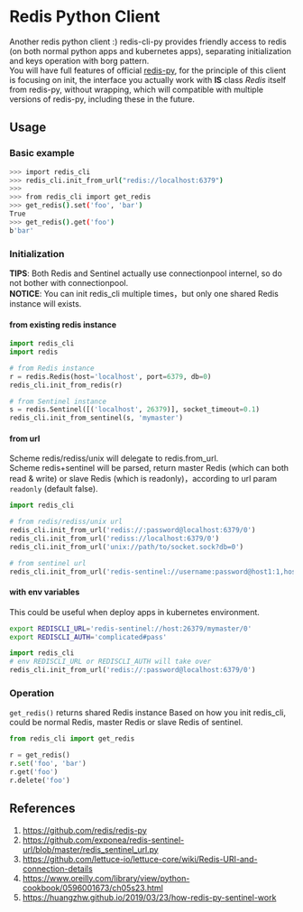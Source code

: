 # Redis Python Client
Another redis python client :) redis-cli-py provides friendly access to redis (on both normal python apps and kubernetes apps), separating initialization and keys operation with borg pattern.  
You will have full features of official [redis-py](https://github.com/redis/redis-py), for the principle of this client is focusing on init, the interface you actually work with **IS** class *Redis* itself from redis-py, without wrapping, which will compatible with multiple versions of redis-py, including these in the future.

## Usage
### Basic example
```bash
>>> import redis_cli
>>> redis_cli.init_from_url("redis://localhost:6379")
>>>
>>> from redis_cli import get_redis
>>> get_redis().set('foo', 'bar')
True
>>> get_redis().get('foo')
b'bar'
```

### Initialization
**TIPS**: Both Redis and Sentinel actually use connectionpool internel, so do not bother with connectionpool.  
**NOTICE**: You can init redis_cli multiple times，but only one shared Redis instance will exists.
#### from existing redis instance
```python
import redis_cli
import redis

# from Redis instance
r = redis.Redis(host='localhost', port=6379, db=0)
redis_cli.init_from_redis(r)

# from Sentinel instance
s = redis.Sentinel([('localhost', 26379)], socket_timeout=0.1)
redis_cli.init_from_sentinel(s, 'mymaster')
```
#### from url
Scheme redis/rediss/unix will delegate to redis.from_url.  
Scheme redis+sentinel will be parsed, return master Redis (which can both read & write) or slave Redis (which is readonly)，according to url param `readonly` (default false).
```python
import redis_cli

# from redis/rediss/unix url
redis_cli.init_from_url('redis://:password@localhost:6379/0')
redis_cli.init_from_url('rediss://localhost:6379/0')
redis_cli.init_from_url('unix://path/to/socket.sock?db=0')

# from sentinel url
redis_cli.init_from_url('redis-sentinel://username:password@host1:1,host2,host3:3/mymaster/0?readonly=true')
```

#### with env variables
This could be useful when deploy apps in kubernetes environment.
```bash
export REDISCLI_URL='redis-sentinel://host:26379/mymaster/0'
export REDISCLI_AUTH='complicated#pass'
```
```python
import redis_cli
# env REDISCLI_URL or REDISCLI_AUTH will take over
redis_cli.init_from_url('redis://:password@localhost:6379/0')
```

### Operation
`get_redis()` returns shared Redis instance Based on how you init redis_cli, could be normal Redis, master Redis or slave Redis of sentinel.

```python
from redis_cli import get_redis

r = get_redis()
r.set('foo', 'bar')
r.get('foo')
r.delete('foo')
```

## References
1. https://github.com/redis/redis-py
1. https://github.com/exponea/redis-sentinel-url/blob/master/redis_sentinel_url.py
1. https://github.com/lettuce-io/lettuce-core/wiki/Redis-URI-and-connection-details
1. https://www.oreilly.com/library/view/python-cookbook/0596001673/ch05s23.html
1. https://huangzhw.github.io/2019/03/23/how-redis-py-sentinel-work
